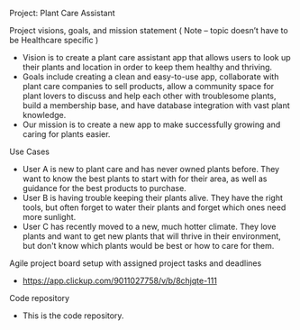Project​: Plant Care Assistant

Project visions, goals, and mission statement ( Note – topic doesn’t have to be Healthcare specific )​
- Vision is to create a plant care assistant app that allows users to look up their plants and location in order to keep them healthy and thriving.
- Goals include creating a clean and easy-to-use app, collaborate with plant care companies to sell products, allow a community space for plant lovers to discuss and help each other with troublesome plants, build a membership base, and have database integration with vast plant knowledge.
- Our mission is to create a new app to make successfully growing and caring for plants easier. 

Use Cases​
- User A is new to plant care and has never owned plants before. They want to know the best plants to start with for their area, as well as guidance for the best products to purchase.
- User B is having trouble keeping their plants alive. They have the right tools, but often forget to water their plants and forget which ones need more sunlight.
- User C has recently moved to a new, much hotter climate. They love plants and want to get new plants that will thrive in their environment, but don't know which plants would be best or how to care for them. 


Agile project board setup with assigned project tasks and deadlines​
- https://app.clickup.com/9011027758/v/b/8chjqte-111

Code repository
- This is the code repository.
